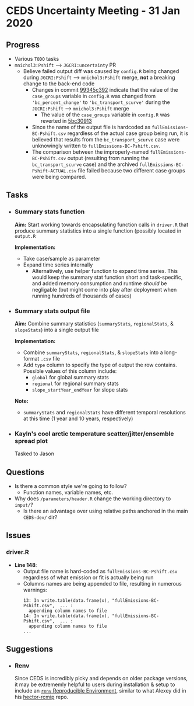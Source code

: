 # CEDS Uncertainty Meeting - 31 Jan 2020

## Progress
* Various `TODO` tasks
* `mnichol3:Pshift` --> `JGCRI:uncertainty` PR
  * Believe failed output diff was caused by `config.R` being changed during `JGCRI:Pshift` --> `mnichol3:Pshift` merge, **not** a breaking change to the back-end code
    * Changes in commit [99345c392](https://github.com/mnichol3/CEDS-dev/commit/99345c3924271126714bf584b66993da8f99d3ca) indicate that the value of the `case_groups` variable in `config.R` was changed from `'bc_percent_change'` to `'bc_transport_scurve'` during the `JGCRI:Pshift` --> `mnichol3:Pshift` merge
      * The value of the `case_groups` variable in `config.R` was reverted in [5bc30913](https://github.com/mnichol3/CEDS-dev/commit/5bc309130bd28484ac382cc2db7d5acf647e0c76)
    * Since the name of the output file is hardcoded as `fullEmissions-BC-Pshift.csv` regardless of the actual case group being run, it is believed that results from the `bc_transport_scurve` case were unknowingly written to `fullEmissions-BC-Pshift.csv`.
    * The comparison between the improperly-named `fullEmissions-BC-Pshift.csv` output (resulting from running the `bc_transport_scurve` case) and the archived `fullEmissions-BC-Pshift-ACTUAL.csv` file failed because two different case groups were being compared. 


## Tasks

* ### Summary stats function
  **Aim:** Start working towards encapsulating function calls in `driver.R` that produce summary statistics into a single function (possibly located in `output.R`
  
  **Implementation:**
  * Take case/sample as parameter
  * Expand time series internally
    * Alternatively, use helper function to expand time series. This would keep the summary stat function short and task-specific, and added memory consumption and runtime *should* be negligable (but might come into play after deployment when running hundreds of thousands of cases)

* ### Summary stats output file
  **Aim:** Combine summary statistics (`summaryStats`, `regionalStats`, & `slopeStats`) into a single output file
  
  **Implementation:**
  * Combine `summaryStats`, `regionalStats`, & `slopeStats` into a long-format `.csv` file
  * Add `type` column to specify the type of output the row contains. Possible values of this column include:
    * `global` for global summary stats
    * `regional` for regional summary stats
    * `slope_startYear_endYear` for slope stats
  
  **Note:**
    * `summaryStats` and `regionalStats` have different temporal resolutions at this time (1 year and 10 years, respectively)
 
 
 * ### Kayln's cool arctic temperature scatter/jitter/ensemble spread plot
   Tasked to Jason




## Questions
* Is there a common style we're going to follow?
  * Function names, variable names, etc.
* Why does `/parameters/header.R` change the working directory to `input/`?
  * Is there an advantage over using relative paths anchored in the main `CEDS-dev/` dir?


## Issues

### driver.R
* **Line 148**:
  * Output file name is hard-coded as `fullEmissions-BC-Pshift.csv` regardless of what emission or fit is actually being run
  * Columns names are being appended to file, resulting in numerous warnings:
    ```
    13: In write.table(data.frame(x), "fullEmissions-BC-Pshift.csv",  ... :
      appending column names to file
    14: In write.table(data.frame(x), "fullEmissions-BC-Pshift.csv",  ... :
      appending column names to file
    ...
    ```


## Suggestions

* ### Renv
  Since CEDS is incredibly picky and depends on older package versions, it may be extrememly helpful to users during   installation & setup to include an [`renv` Reproducible Environment](https://cran.r-project.org/web/packages/renv/index.html), similar to what Alexey did in his [hector-rcmip](https://github.com/ashiklom/hector-rcmip) repo.
